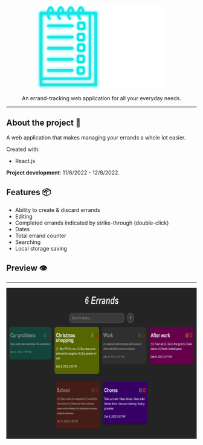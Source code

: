 <p align="center">
  <img src="readme_logo.png" width="340" height="222">
</p>

<p align="center">
  An errand-tracking web application for all your everyday needs.
</p>

---

## About the project 🔎

A web application that makes managing your errands a whole lot easier.

Created with:

- React.js

**Project development**: 11/6/2022 - 12/8/2022.

## Features 📦️

- Ability to create & discard errands
- Editing
- Completed errands indicated by strike-through (double-click)
- Dates
- Total errand counter
- Searching
- Local storage saving

## Preview 👁️

---

<p align="center">
  <img src="readme_preview.png" width="720" height="400">
</p>
